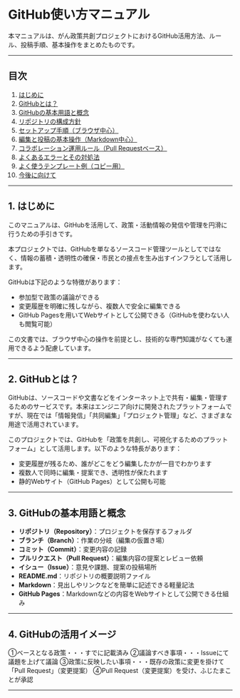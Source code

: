 # GitHub使い方マニュアル

本マニュアルは、がん政策共創プロジェクトにおけるGitHub活用方法、ルール、投稿手順、基本操作をまとめたものです。

---

## 目次

1. [はじめに](#1-はじめに)  
2. [GitHubとは？](#2-githubとは)  
3. [GitHubの基本用語と概念](#3-githubの基本用語と概念)  
4. [リポジトリの構成方針](#4-リポジトリの構成方針)  
5. [セットアップ手順（ブラウザ中心）](#5-セットアップ手順ブラウザ中心)  
6. [編集と投稿の基本操作（Markdown中心）](#6-編集と投稿の基本操作markdown中心)  
7. [コラボレーション運用ルール（Pull Requestベース）](#7-コラボレーション運用ルールpull-requestベース)  
8. [よくあるエラーとその対処法](#8-よくあるエラーとその対処法)  
9. [よく使うテンプレート例（コピー用）](#9-よく使うテンプレート例コピー用)  
10. [今後に向けて](#10-今後に向けて)

---

## 1. はじめに

このマニュアルは、GitHubを活用して、政策・活動情報の発信や管理を円滑に行うための手引きです。

本プロジェクトでは、GitHubを単なるソースコード管理ツールとしてではなく、情報の蓄積・透明性の確保・市民との接点を生み出すインフラとして活用します。

GitHubは下記のような特徴があります：

- 参加型で政策の議論ができる
- 変更履歴を明確に残しながら、複数人で安全に編集できる  
- GitHub Pagesを用いてWebサイトとして公開できる（GitHubを使わない人も閲覧可能）

この文書では、ブラウザ中心の操作を前提とし、技術的な専門知識がなくても運用できるよう配慮しています。

---

## 2. GitHubとは？

GitHubは、ソースコードや文書などをインターネット上で共有・編集・管理するためのサービスです。本来はエンジニア向けに開発されたプラットフォームですが、現在では「情報発信」「共同編集」「プロジェクト管理」など、さまざまな用途で活用されています。

このプロジェクトでは、GitHubを「政策を共創し、可視化するためのプラットフォーム」として活用します。以下のような特長があります：

- 変更履歴が残るため、誰がどこをどう編集したかが一目でわかります
- 複数人で同時に編集・提案でき、透明性が保たれます
- 静的Webサイト（GitHub Pages）として公開も可能

---

## 3. GitHubの基本用語と概念

- **リポジトリ（Repository）**：プロジェクトを保存するフォルダ  
- **ブランチ（Branch）**：作業の分岐（編集の仮置き場）  
- **コミット（Commit）**：変更内容の記録  
- **プルリクエスト（Pull Request）**：編集内容の提案とレビュー依頼  
- **イシュー（Issue）**：意見や課題、提案の投稿場所  
- **README.md**：リポジトリの概要説明ファイル  
- **Markdown**：見出しやリンクなどを簡単に記述できる軽量記法  
- **GitHub Pages**：Markdownなどの内容をWebサイトとして公開できる仕組み

---

## 4. GitHubの活用イメージ
①ベースとなる政策・・・すでに記載済み
②議論すべき事項・・・Issueにて議題を上げて議論
③政策に反映したい事項・・・既存の政策に変更を掛けて「Pull Request」（変更提案）
④Pull Request（変更提案）を受け、ふじたまことが承認

---
